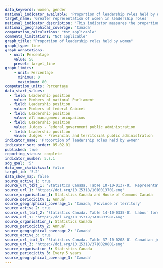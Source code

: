 ```yaml
---
data_keywords: women, gender
national_indicator_available: 'Proportion of leadership roles held by women'
target_name: 'Greater representation of women in leadership roles'
national_indicator_description: 'This indicator measures the proportion of women in leadership roles. Leadership roles selected include women elected to national Parliament and ministers appointed to federal cabinet, federal and provincial judges and various types of management position.'
national_geographical_coverage: 'Canada' 
computation_calculations: "Not applicable"
comments_limitations: "Not applicable"
graph_title: "Proportion of leadership roles held by women"
graph_type: line
graph_annotations:
  - unit: Percentage
    value: 50
    preset: target_line
graph_limits:
    - unit: Percentage
      minimum: 0
      maximimum: 80
computation_units: Percentage
data_start_values:
  - field: Leadership position
    value: Members of national Parliament
  - field: Leadership position
    value: Members of federal Cabinet
  - field: Leadership position
    value: All management occupations
  - field: Leadership position
    value: Judges - Federal government public administration
  - field: Leadership position
    value: Judges - Provincial and territorial public administration
indicator_name: 'Proportion of leadership roles held by women'
indicator_sort_order: 05-02-01
published: true
reporting_status: complete
indicator_number: 5.2.1
sdg_goal: '5'
data_non_statistical: false
target_id: '5.2'
data_show_map: false
source_active_1: true
source_url_text_1: 'Statistics Canada. Table 10-10-0137-01  Representation of women and men elected to national Parliament and of ministers appointed to federal Cabinet'
source_url_1: 'https://doi.org/10.25318/1010013701-eng'
source_organisation_1: Statistics Canada and House of Commons Canada
source_periodicity_1: Annual
source_geographical_coverage_1: 'Canada, Province or territory'
source_active_2: true
source_url_text_2: 'Statistics Canada. Table 14-10-0335-01  Labour force characteristics by occupation, annual'
source_url_2: 'https://doi.org/10.25318/1410033501-eng'
source_organisation_2: Statistics Canada
source_periodicity_2: Annual
source_geographical_coverage_2: 'Canada'
source_active_3: true
source_url_text_3: 'Statistics Canada. Table 37-10-0208-01  Canadian judges by selected demographic characteristics and sex'
source_url_3: 'https://doi.org/10.25318/3710020801-eng'
source_organisation_3: Statistics Canada
source_periodicity_3: Every 5 years
source_geographical_coverage_3: 'Canada'
---
```

